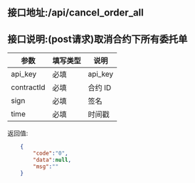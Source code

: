 ## 接口地址:/api/cancel_order_all

## 接口说明:(post请求)取消合约下所有委托单

| 参数       | 填写类型 | 说明    |
| ---------- | -------- | ------- |
| api_key    | 必填     | api_key |
| contractId | 必填     | 合约 ID |
| sign       | 必填     | 签名    |
| time       | 必填     | 时间戳  |

返回值:
```json
    {
	    "code":"0",
	    "data":null,
	    "msg":""
    }
```